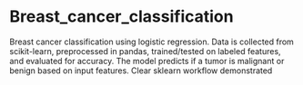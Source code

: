 # Breast_cancer_classification
Breast cancer classification using logistic regression. Data is collected from scikit-learn, preprocessed in pandas, trained/tested on labeled features, and evaluated for accuracy. The model predicts if a tumor is malignant or benign based on input features. Clear sklearn workflow demonstrated
